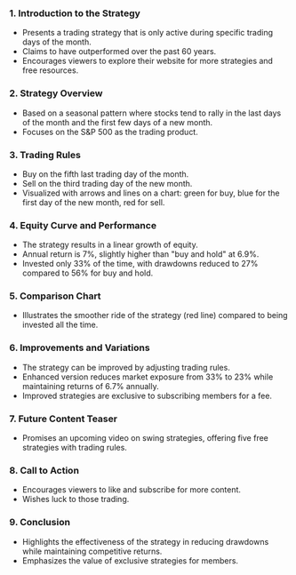 ### 1. **Introduction to the Strategy**
   - Presents a trading strategy that is only active during specific trading days of the month.
   - Claims to have outperformed over the past 60 years.
   - Encourages viewers to explore their website for more strategies and free resources.

### 2. **Strategy Overview**
   - Based on a seasonal pattern where stocks tend to rally in the last days of the month and the first few days of a new month.
   - Focuses on the S&P 500 as the trading product.

### 3. **Trading Rules**
   - Buy on the fifth last trading day of the month.
   - Sell on the third trading day of the new month.
   - Visualized with arrows and lines on a chart: green for buy, blue for the first day of the new month, red for sell.

### 4. **Equity Curve and Performance**
   - The strategy results in a linear growth of equity.
   - Annual return is 7%, slightly higher than "buy and hold" at 6.9%.
   - Invested only 33% of the time, with drawdowns reduced to 27% compared to 56% for buy and hold.

### 5. **Comparison Chart**
   - Illustrates the smoother ride of the strategy (red line) compared to being invested all the time.

### 6. **Improvements and Variations**
   - The strategy can be improved by adjusting trading rules.
   - Enhanced version reduces market exposure from 33% to 23% while maintaining returns of 6.7% annually.
   - Improved strategies are exclusive to subscribing members for a fee.

### 7. **Future Content Teaser**
   - Promises an upcoming video on swing strategies, offering five free strategies with trading rules.

### 8. **Call to Action**
   - Encourages viewers to like and subscribe for more content.
   - Wishes luck to those trading.

### 9. **Conclusion**
   - Highlights the effectiveness of the strategy in reducing drawdowns while maintaining competitive returns.
   - Emphasizes the value of exclusive strategies for members.
